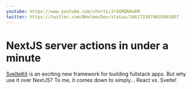 ```yaml
---
youtube: https://www.youtube.com/shorts/2rGGMQNXwbM
twitter: https://twitter.com/BHolmesDev/status/1661733874635001857
---
```


# NextJS server actions in under a minute

[SvelteKit](https://kit.svelte.dev/) is an exciting new framework for building fullstack apps. But why use it over NextJS? To me, it comes down to simply... React vs. Svelte!
